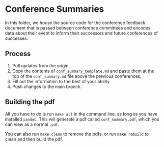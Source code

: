 # Conference Summaries

In this folder, we house the source code for the conference feedback document
that is passed between conference committees and encodes data about their event
to inform their successors and future conferences of successes.

## Process
1. Pull updates from the origin.
2. Copy the contents of `conf_summary_template.md` and paste them at the top of the `conf_summary.md` file above the previous conferences.
3. Fill out the information to the best of your ability.
4. Push changes to the main branch.

## Building the pdf
All you have to do is run `make all` in the command line, as long as you have
installed `pandoc`. This will generate a pdf called `conf_summary.pdf`, which
you can view as a normal `.pdf`.

You can also run `make clean` to remove the pdfs, or run `make rebuild` to
clean and then build the pdf.